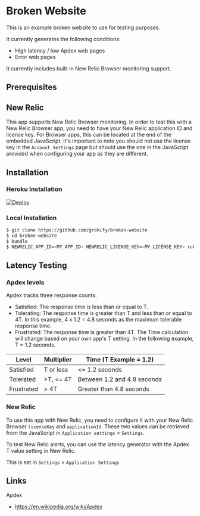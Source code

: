 Broken Website
==============

This is an example broken website to use for testing purposes.

It currently generates the following conditions:

* High latency / low Apdex web pages
* Error web pages

It currently includes built-in New Relic Browser monitoring support.

## Prerequisites

## New Relic

This app supports New Relic Browser monitoring. In order to test this with a New Relic Browser app, you need to have your New Relic application ID and license key. For Browser apps, this can be located at the end of the embedded JavaScript. It's important to note you should not use the license key in the `Account Settings` page but should use the one in the JavaScript provided when configuring your app as they are different.

## Installation

### Heroku Installation

[![Deploy](https://www.herokucdn.com/deploy/button.svg)](https://heroku.com/deploy)

### Local Installation

```bash
$ git clone https://github.com/grokify/broken-website
$ cd broken-website
$ bundle
$ NEWRELIC_APP_ID=<MY_APP_ID> NEWRELIC_LICENSE_KEY=<MY_LICENSE_KEY> ruby app.rb
```

## Latency Testing

### Apdex levels

Apdex tracks three response counts:

* Satisfied: The response time is less than or equal to T.
* Tolerating: The response time is greater than T and less than or equal to 4T. In this example, 4 x 1.2 = 4.8 seconds as the maximum tolerable response time.
* Frustrated: The response time is greater than 4T.
The Time calculation will change based on your own app's T setting. In the following example, T = 1.2 seconds.

| Level | Multiplier | Time (T Example = 1.2) |
|-------|------------|------------------------|
| Satisfied | T or less | <= 1.2 seconds |
| Tolerated | >T, <= 4T | Between 1.2 and 4.8 seconds |
| Frustrated | > 4T | Greater than 4.8 seconds |

### New Relic

To use this app with New Relic, you need to configure it with your New Relic Browser `licenseKey` and `applicationId`. These two values can be retrieved from the JavaScript in `Application settings` > `Settings`.

To test New Relic alerts, you can use the latency generator with the Apdex T value setting in New Relic.

This is set in `Settings` > `Application Settings`

## Links

Apdex

* https://en.wikipedia.org/wiki/Apdex
